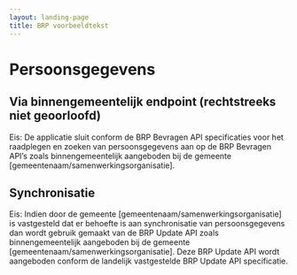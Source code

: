 ```yaml
---
layout: landing-page
title: BRP voorbeeldtekst
---
```

# Persoonsgegevens 

## Via binnengemeentelijk endpoint (rechtstreeks niet geoorloofd)
Eis: De applicatie sluit conform de BRP Bevragen API specificaties voor het raadplegen en zoeken van persoonsgegevens aan op de BRP Bevragen API’s zoals binnengemeentelijk aangeboden bij de gemeente [gemeentenaam/samenwerkingsorganisatie].

## Synchronisatie
Eis: Indien door de gemeente [gemeentenaam/samenwerkingsorganisatie] is vastgesteld dat er behoefte is aan synchronisatie van persoonsgegevens dan wordt gebruik gemaakt van de BRP Update API zoals binnengemeentelijk aangeboden bij de gemeente [gemeentenaam/samenwerkingsorganisatie]. Deze BRP Update API wordt aangeboden conform de landelijk vastgestelde BRP Update API specificatie.
